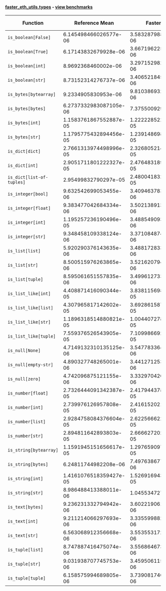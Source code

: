 #### [faster_eth_utils.types](https://github.com/BobTheBuidler/faster-eth-utils/blob/master/faster_eth_utils/types.py) - [view benchmarks](https://github.com/BobTheBuidler/faster-eth-utils/blob/master/benchmarks/test_types_benchmarks.py)

| Function | Reference Mean | Faster Mean | % Change | Speedup (%) | x Faster | Faster |
|----------|---------------|-------------|----------|-------------|----------|--------|
| `is_boolean[False]` | 6.145498466026577e-06 | 3.5832879880471223e-06 | 41.69% | 71.50% | 1.72x | ✅ |
| `is_boolean[True]` | 6.17143832679928e-06 | 3.6671962255406044e-06 | 40.58% | 68.29% | 1.68x | ✅ |
| `is_boolean[int]` | 8.9692368460002e-06 | 3.2971529824050807e-06 | 63.24% | 172.03% | 2.72x | ✅ |
| `is_boolean[str]` | 8.73152314276737e-06 | 3.4065218458808315e-06 | 60.99% | 156.32% | 2.56x | ✅ |
| `is_bytes[bytearray]` | 9.2334905830953e-06 | 9.810386932305303e-06 | -6.25% | -5.88% | 0.94x | ❌ |
| `is_bytes[bytes]` | 6.2737332983087105e-06 | 7.37550092955584e-06 | -17.56% | -14.94% | 0.85x | ❌ |
| `is_bytes[int]` | 1.1583761867552887e-05 | 1.2222285228554413e-05 | -5.51% | -5.22% | 0.95x | ❌ |
| `is_bytes[str]` | 1.1795775432894456e-05 | 1.2391486986172424e-05 | -5.05% | -4.81% | 0.95x | ❌ |
| `is_dict[dict]` | 2.7661313974498996e-05 | 2.3268052145453735e-05 | 15.88% | 18.88% | 1.19x | ✅ |
| `is_dict[int]` | 2.9051711801222327e-05 | 2.4764831894568926e-05 | 14.76% | 17.31% | 1.17x | ✅ |
| `is_dict[list-of-tuples]` | 2.95499832790297e-05 | 2.4800418325997292e-05 | 16.07% | 19.15% | 1.19x | ✅ |
| `is_integer[bool]` | 9.632542699053455e-06 | 3.409463783507732e-06 | 64.60% | 182.52% | 2.83x | ✅ |
| `is_integer[float]` | 9.383477042684334e-06 | 3.502138913861238e-06 | 62.68% | 167.94% | 2.68x | ✅ |
| `is_integer[int]` | 1.195257236190496e-05 | 3.4885490937206516e-06 | 70.81% | 242.62% | 3.43x | ✅ |
| `is_integer[str]` | 9.348458109338124e-06 | 3.3710848749135384e-06 | 63.94% | 177.31% | 2.77x | ✅ |
| `is_list[list]` | 5.920290376143635e-06 | 3.4881728334493492e-06 | 41.08% | 69.72% | 1.70x | ✅ |
| `is_list[str]` | 8.500515976263865e-06 | 3.521620794779348e-06 | 58.57% | 141.38% | 2.41x | ✅ |
| `is_list[tuple]` | 8.595061651557835e-06 | 3.4996127334302142e-06 | 59.28% | 145.60% | 2.46x | ✅ |
| `is_list_like[int]` | 4.408871416090344e-05 | 3.838115698119252e-05 | 12.95% | 14.87% | 1.15x | ✅ |
| `is_list_like[list]` | 4.307965817142602e-05 | 3.692861587464373e-05 | 14.28% | 16.66% | 1.17x | ✅ |
| `is_list_like[str]` | 1.1896318514880821e-05 | 1.0044072787055912e-05 | 15.57% | 18.44% | 1.18x | ✅ |
| `is_list_like[tuple]` | 7.559376526543905e-05 | 7.109986692636874e-05 | 5.94% | 6.32% | 1.06x | ✅ |
| `is_null[None]` | 4.7149132310135125e-06 | 3.5477833641794193e-06 | 24.75% | 32.90% | 1.33x | ✅ |
| `is_null[empty-str]` | 4.890327748265001e-06 | 3.441271253821656e-06 | 29.63% | 42.11% | 1.42x | ✅ |
| `is_null[zero]` | 4.742096875121155e-06 | 3.3329704203739383e-06 | 29.72% | 42.28% | 1.42x | ✅ |
| `is_number[float]` | 2.7326444091342387e-05 | 2.4179443781532782e-05 | 11.52% | 13.02% | 1.13x | ✅ |
| `is_number[int]` | 2.739976126957808e-05 | 2.416152021516029e-05 | 11.82% | 13.40% | 1.13x | ✅ |
| `is_number[list]` | 2.9284758084376604e-05 | 2.6225666229733955e-05 | 10.45% | 11.66% | 1.12x | ✅ |
| `is_number[str]` | 2.894811642893803e-05 | 2.6666272026432445e-05 | 7.88% | 8.56% | 1.09x | ✅ |
| `is_string[bytearray]` | 1.1591945151656617e-05 | 1.2976590974595914e-05 | -11.94% | -10.67% | 0.89x | ❌ |
| `is_string[bytes]` | 6.24811744982208e-06 | 7.497638677914879e-06 | -20.00% | -16.67% | 0.83x | ❌ |
| `is_string[int]` | 1.4161076518359427e-05 | 1.5269169432391873e-05 | -7.82% | -7.26% | 0.93x | ❌ |
| `is_string[str]` | 8.986488413388011e-06 | 1.04553472727962e-05 | -16.35% | -14.05% | 0.86x | ❌ |
| `is_text[bytes]` | 9.236231332794942e-06 | 3.602219061130052e-06 | 61.00% | 156.40% | 2.56x | ✅ |
| `is_text[int]` | 9.211214066297693e-06 | 3.335599882800464e-06 | 63.79% | 176.15% | 2.76x | ✅ |
| `is_text[str]` | 6.563068912356668e-06 | 3.5535531720074587e-06 | 45.86% | 84.69% | 1.85x | ✅ |
| `is_tuple[list]` | 8.747887416475074e-06 | 3.5568646734498425e-06 | 59.34% | 145.94% | 2.46x | ✅ |
| `is_tuple[str]` | 9.031938707745753e-06 | 3.4595061159557292e-06 | 61.70% | 161.08% | 2.61x | ✅ |
| `is_tuple[tuple]` | 6.158575994689805e-06 | 3.7390817403521613e-06 | 39.29% | 64.71% | 1.65x | ✅ |
